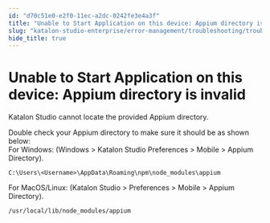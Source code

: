 ```yaml
---
id: "d70c51e0-e2f0-11ec-a2dc-0242fe3e4a3f"
title: "Unable to Start Application on this device: Appium directory is invalid"
slug: "katalon-studio-enterprise/error-management/troubleshooting/troubleshoot-mobile-automated-testing/unable-to-start-application-on-this-device-appium-directory-is-invalid"
hide_title: true
---
```


# <a id="troubleshooting-6951" class="anchor_top_offset"/><a id="ariaid-title1" class="anchor_top_offset"/>Unable to Start Application on this device: Appium directory is invalid

<div xmlns="http://www.w3.org/1999/xhtml" className="bodydiv troubleSolution"><section className="section cause"><p className="p">Katalon Studio cannot locate the provided Appium directory.</p></section><section className="section remedy"><div className="li step p"><span className="ph cmd">Double check your Appium directory to make sure it should be as shown below:</span><div className="itemgroup info">For Windows: (<span className="ph uicontrol">Windows</span> &gt; <span className="ph uicontrol">Katalon Studio Preferences</span> &gt; <span className="ph uicontrol">Mobile</span> &gt; <span className="ph uicontrol">Appium Directory</span>).</div><div className="itemgroup info"><pre className="pre codeblock"><code>C:\Users\&lt;Username&gt;\AppData\Roaming\npm\node_modules\appium</code></pre></div><div className="itemgroup info">For MacOS/Linux: (<span className="ph uicontrol">Katalon Studio</span> &gt; <span className="ph uicontrol">Preferences</span> &gt; <span className="ph uicontrol">Mobile</span> &gt; <span className="ph uicontrol">Appium Directory</span>).</div><div className="itemgroup info"><pre className="pre codeblock"><code>/usr/local/lib/node_modules/appium</code></pre></div></div></section></div>
